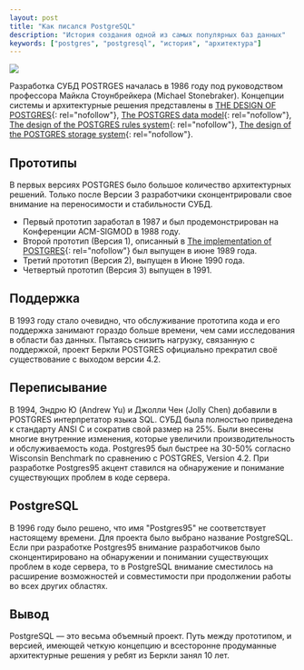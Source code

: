 ```yaml
---
layout: post
title: "Как писался PostgreSQL"
description: "История создания одной из самых популярных баз данных"
keywords: ["postgres", "postgresql", "история", "архитектура"] 
---
```



<img class="img-center" src="http://31808.selcdn.ru/it-prm/pics/postgresql.png"  />

Разработка СУБД POSTRGES началась в 1986 году под руководством профессора Майкла Стоунбрейкера (Michael Stonebraker). Концепции системы и архитектурные решения представлены в [THE DESIGN OF POSTGRES][]{: rel="nofollow"}, [The POSTGRES data model][]{: rel="nofollow"}, [The design of the POSTGRES rules system][]{: rel="nofollow"}, [The design of the POSTGRES storage system][]{: rel="nofollow"}.

## Прототипы 
В первых версиях POSTGRES было большое количество архитектурных решений. Только после Версии 3 разработчики сконцентрировали свое внимание на переносимости и стабильности СУБД.

*	Первый прототип заработал в 1987 и был продемонстрирован на Конференции ACM-SIGMOD  в 1988 году. 
*	Второй прототип (Версия 1), описанный в [The implementation of POSTGRES][]{: rel="nofollow"} был выпущен в июне 1989 года.
*	Третий прототип (Версия 2), выпущен в Июне 1990 года.
*	Четвертый прототип (Версия 3) выпущен в 1991.

## Поддержка
В 1993 году стало очевидно, что обслуживание прототипа кода и его поддержка занимают гораздо больше времени, чем сами исследования в области баз данных. Пытаясь снизить нагрузку, связанную с поддержкой, проект Беркли POSTGRES официально прекратил своё существование с выходом версии 4.2. 

## Переписывание 
В 1994, Эндрю Ю (Andrew Yu) и Джолли Чен (Jolly Chen) добавили в POSTGRES интерпретатор языка SQL. СУБД была полностью приведена к стандарту ANSI C и сократив свой размер на 25%. Были внесены многие внутренние изменения, которые увеличили производительность и обслуживаемость кода. Postgres95 был быстрее на 30-50% согласно Wisconsin Benchmark по сравнению с POSTGRES, Version 4.2. При разработке Postgres95 акцент ставился на обнаружение и понимание существующих проблем в коде сервера.

## PostgreSQL

В 1996 году было решено, что имя "Postgres95" не соответствует настоящему времени. Для проекта было выбрано название PostgreSQL. Если при разработке Postgres95 внимание разработчиков было сконцентирировано на обнаружении и понимании существующих проблем в коде сервера, то в PostgreSQL внимание сместилось на расширение возможностей и совместимости при продолжении работы во всех других областях.

## Вывод
PostgreSQL — это весьма объемный проект. Путь между прототипом, и версией, имеющей четкую концепцию и всесторонне продуманные архитектурные решения у ребят из Беркли занял 10 лет.



[THE DESIGN OF POSTGRES]: http://db.cs.berkeley.edu/papers/ERL-M85-95.pdf
[The POSTGRES data model]: http://db.cs.berkeley.edu/papers/ERL-M87-13.pdf
[The design of the POSTGRES rules system]: http://postgresql.ru.net/manual/biblio.html#STON87A
[The design of the POSTGRES storage system]: http://db.cs.berkeley.edu/papers/ERL-M87-06.pdf

[The implementation of POSTGRES]: http://db.cs.berkeley.edu/papers/ERL-M90-34.pdf